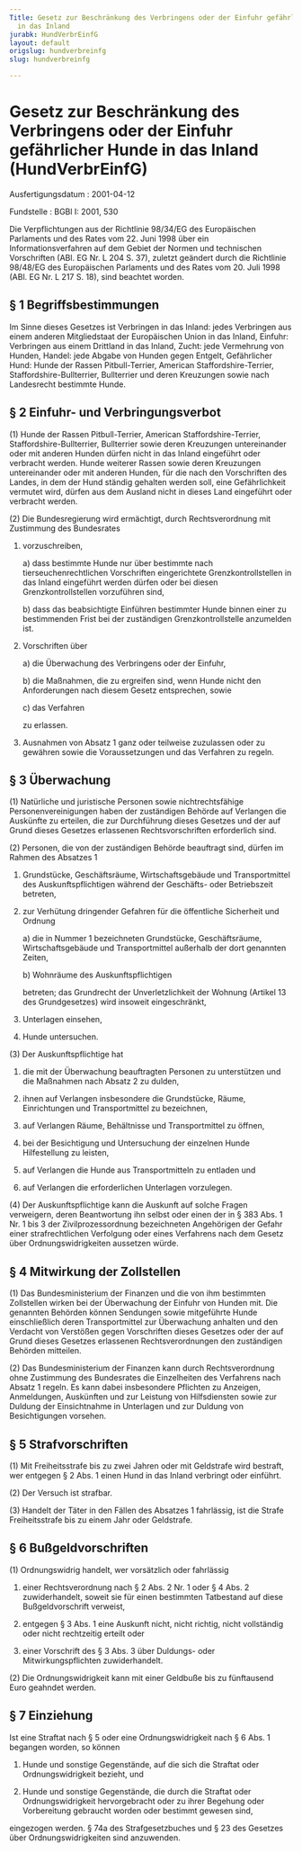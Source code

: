 ```yaml
---
Title: Gesetz zur Beschränkung des Verbringens oder der Einfuhr gefährlicher Hunde
  in das Inland
jurabk: HundVerbrEinfG
layout: default
origslug: hundverbreinfg
slug: hundverbreinfg

---
```


# Gesetz zur Beschränkung des Verbringens oder der Einfuhr gefährlicher Hunde in das Inland (HundVerbrEinfG)

Ausfertigungsdatum
:   2001-04-12

Fundstelle
:   BGBl I: 2001, 530

Die Verpflichtungen aus der Richtlinie 98/34/EG des Europäischen Parlaments und des Rates vom 22. Juni 1998 über ein Informationsverfahren auf dem Gebiet der Normen und technischen Vorschriften (ABl. EG Nr. L 204 S. 37), zuletzt geändert durch die Richtlinie 98/48/EG des Europäischen Parlaments und des Rates vom 20. Juli 1998 (ABl. EG Nr. L 217 S. 18), sind beachtet worden.


## § 1 Begriffsbestimmungen

Im Sinne dieses Gesetzes ist
Verbringen in das Inland:
jedes Verbringen aus einem anderen Mitgliedstaat der Europäischen Union in das Inland,
Einfuhr:
Verbringen aus einem Drittland in das Inland,
Zucht:
jede Vermehrung von Hunden,
Handel:
jede Abgabe von Hunden gegen Entgelt,
Gefährlicher Hund:
Hunde der Rassen Pitbull-Terrier, American Staffordshire-Terrier, Staffordshire-Bullterrier, Bullterrier und deren Kreuzungen sowie nach Landesrecht bestimmte Hunde.


## § 2 Einfuhr- und Verbringungsverbot

(1) Hunde der Rassen Pitbull-Terrier, American Staffordshire-Terrier, Staffordshire-Bullterrier, Bullterrier sowie deren Kreuzungen untereinander oder mit anderen Hunden dürfen nicht in das Inland eingeführt oder verbracht werden. Hunde weiterer Rassen sowie deren Kreuzungen untereinander oder mit anderen Hunden, für die nach den Vorschriften des Landes, in dem der Hund ständig gehalten werden soll, eine Gefährlichkeit vermutet wird, dürfen aus dem Ausland nicht in dieses Land eingeführt oder verbracht werden.

(2) Die Bundesregierung wird ermächtigt, durch Rechtsverordnung mit Zustimmung des Bundesrates

1.  vorzuschreiben,

    a)  dass bestimmte Hunde nur über bestimmte nach tierseuchenrechtlichen Vorschriften eingerichtete Grenzkontrollstellen in das Inland eingeführt werden dürfen oder bei diesen Grenzkontrollstellen vorzuführen sind,


    b)  dass das beabsichtigte Einführen bestimmter Hunde binnen einer zu bestimmenden Frist bei der zuständigen Grenzkontrollstelle anzumelden ist.





2.  Vorschriften über

    a)  die Überwachung des Verbringens oder der Einfuhr,


    b)  die Maßnahmen, die zu ergreifen sind, wenn Hunde nicht den Anforderungen nach diesem Gesetz entsprechen, sowie


    c)  das Verfahren




    zu erlassen.


3.  Ausnahmen von Absatz 1 ganz oder teilweise zuzulassen oder zu gewähren sowie die Voraussetzungen und das Verfahren zu regeln.





## § 3 Überwachung

(1) Natürliche und juristische Personen sowie nichtrechtsfähige Personenvereinigungen haben der zuständigen Behörde auf Verlangen die Auskünfte zu erteilen, die zur Durchführung dieses Gesetzes und der auf Grund dieses Gesetzes erlassenen Rechtsvorschriften erforderlich sind.

(2) Personen, die von der zuständigen Behörde beauftragt sind, dürfen im Rahmen des Absatzes 1

1.  Grundstücke, Geschäftsräume, Wirtschaftsgebäude und Transportmittel des Auskunftspflichtigen während der Geschäfts- oder Betriebszeit betreten,


2.  zur Verhütung dringender Gefahren für die öffentliche Sicherheit und Ordnung

    a)  die in Nummer 1 bezeichneten Grundstücke, Geschäftsräume, Wirtschaftsgebäude und Transportmittel außerhalb der dort genannten Zeiten,


    b)  Wohnräume des Auskunftspflichtigen




    betreten; das Grundrecht der Unverletzlichkeit der Wohnung (Artikel 13 des Grundgesetzes) wird insoweit eingeschränkt,


3.  Unterlagen einsehen,


4.  Hunde untersuchen.




(3) Der Auskunftspflichtige hat

1.  die mit der Überwachung beauftragten Personen zu unterstützen und die Maßnahmen nach Absatz 2 zu dulden,


2.  ihnen auf Verlangen insbesondere die Grundstücke, Räume, Einrichtungen und Transportmittel zu bezeichnen,


3.  auf Verlangen Räume, Behältnisse und Transportmittel zu öffnen,


4.  bei der Besichtigung und Untersuchung der einzelnen Hunde Hilfestellung zu leisten,


5.  auf Verlangen die Hunde aus Transportmitteln zu entladen und


6.  auf Verlangen die erforderlichen Unterlagen vorzulegen.




(4) Der Auskunftspflichtige kann die Auskunft auf solche Fragen verweigern, deren Beantwortung ihn selbst oder einen der in § 383 Abs. 1 Nr. 1 bis 3 der Zivilprozessordnung bezeichneten Angehörigen der Gefahr einer strafrechtlichen Verfolgung oder eines Verfahrens nach dem Gesetz über Ordnungswidrigkeiten aussetzen würde.


## § 4 Mitwirkung der Zollstellen

(1) Das Bundesministerium der Finanzen und die von ihm bestimmten Zollstellen wirken bei der Überwachung der Einfuhr von Hunden mit. Die genannten Behörden können Sendungen sowie mitgeführte Hunde einschließlich deren Transportmittel zur Überwachung anhalten und den Verdacht von Verstößen gegen Vorschriften dieses Gesetzes oder der auf Grund dieses Gesetzes erlassenen Rechtsverordnungen den zuständigen Behörden mitteilen.

(2) Das Bundesministerium der Finanzen kann durch Rechtsverordnung ohne Zustimmung des Bundesrates die Einzelheiten des Verfahrens nach Absatz 1 regeln. Es kann dabei insbesondere Pflichten zu Anzeigen, Anmeldungen, Auskünften und zur Leistung von Hilfsdiensten sowie zur Duldung der Einsichtnahme in Unterlagen und zur Duldung von Besichtigungen vorsehen.


## § 5 Strafvorschriften

(1) Mit Freiheitsstrafe bis zu zwei Jahren oder mit Geldstrafe wird bestraft, wer entgegen § 2 Abs. 1 einen Hund in das Inland verbringt oder einführt.

(2) Der Versuch ist strafbar.

(3) Handelt der Täter in den Fällen des Absatzes 1 fahrlässig, ist die Strafe Freiheitsstrafe bis zu einem Jahr oder Geldstrafe.


## § 6 Bußgeldvorschriften

(1) Ordnungswidrig handelt, wer vorsätzlich oder fahrlässig

1.  einer Rechtsverordnung nach § 2 Abs. 2 Nr. 1 oder § 4 Abs. 2 zuwiderhandelt, soweit sie für einen bestimmten Tatbestand auf diese Bußgeldvorschrift verweist,


2.  entgegen § 3 Abs. 1 eine Auskunft nicht, nicht richtig, nicht vollständig oder nicht rechtzeitig erteilt oder


3.  einer Vorschrift des § 3 Abs. 3 über Duldungs- oder Mitwirkungspflichten zuwiderhandelt.




(2) Die Ordnungswidrigkeit kann mit einer Geldbuße bis zu fünftausend Euro geahndet werden.


## § 7 Einziehung

Ist eine Straftat nach § 5 oder eine Ordnungswidrigkeit nach § 6 Abs. 1 begangen worden, so können

1.  Hunde und sonstige Gegenstände, auf die sich die Straftat oder Ordnungswidrigkeit bezieht, und


2.  Hunde und sonstige Gegenstände, die durch die Straftat oder Ordnungswidrigkeit hervorgebracht oder zu ihrer Begehung oder Vorbereitung gebraucht worden oder bestimmt gewesen sind,



eingezogen werden. § 74a des Strafgesetzbuches und § 23 des Gesetzes über Ordnungswidrigkeiten sind anzuwenden.

